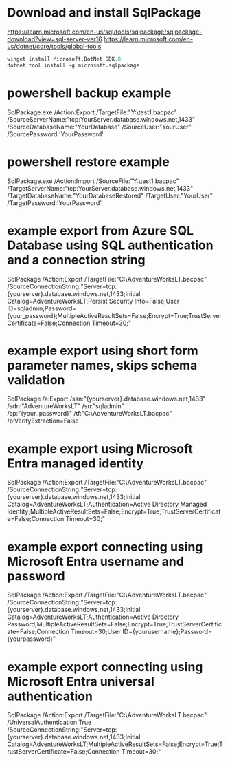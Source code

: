 # Download and install SqlPackage
https://learn.microsoft.com/en-us/sql/tools/sqlpackage/sqlpackage-download?view=sql-server-ver16
https://learn.microsoft.com/en-us/dotnet/core/tools/global-tools

```ps
winget install Microsoft.DotNet.SDK.8
dotnet tool install -g microsoft.sqlpackage
```

# powershell backup example
SqlPackage.exe /Action:Export /TargetFile:"Y:\test1.bacpac" /SourceServerName:"tcp:YourServer.database.windows.net,1433" /SourceDatabaseName:"YourDatabase" /SourceUser:"YourUser" /SourcePassword:'YourPassword'

# powershell restore example
SqlPackage.exe /Action:Import /SourceFile:"Y:\test1.bacpac" /TargetServerName:"tcp:YourServer.database.windows.net,1433" /TargetDatabaseName:"YourDatabaseRestored" /TargetUser:"YourUser" /TargetPassword:'YourPassword'

# example export from Azure SQL Database using SQL authentication and a connection string
SqlPackage /Action:Export /TargetFile:"C:\AdventureWorksLT.bacpac" \
    /SourceConnectionString:"Server=tcp:{yourserver}.database.windows.net,1433;Initial Catalog=AdventureWorksLT;Persist Security Info=False;User ID=sqladmin;Password={your_password};MultipleActiveResultSets=False;Encrypt=True;TrustServerCertificate=False;Connection Timeout=30;"

# example export using short form parameter names, skips schema validation
SqlPackage /a:Export /ssn:"{yourserver}.database.windows.net,1433" /sdn:"AdventureWorksLT" /su:"sqladmin" \
    /sp:"{your_password}" /tf:"C:\AdventureWorksLT.bacpac" /p:VerifyExtraction=False

# example export using Microsoft Entra managed identity
SqlPackage /Action:Export /TargetFile:"C:\AdventureWorksLT.bacpac" \
    /SourceConnectionString:"Server=tcp:{yourserver}.database.windows.net,1433;Initial Catalog=AdventureWorksLT;Authentication=Active Directory Managed Identity;MultipleActiveResultSets=False;Encrypt=True;TrustServerCertificate=False;Connection Timeout=30;"

# example export connecting using Microsoft Entra username and password
SqlPackage /Action:Export /TargetFile:"C:\AdventureWorksLT.bacpac" \
    /SourceConnectionString:"Server=tcp:{yourserver}.database.windows.net,1433;Initial Catalog=AdventureWorksLT;Authentication=Active Directory Password;MultipleActiveResultSets=False;Encrypt=True;TrustServerCertificate=False;Connection Timeout=30;User ID={yourusername};Password={yourpassword}"

# example export connecting using Microsoft Entra universal authentication
SqlPackage /Action:Export /TargetFile:"C:\AdventureWorksLT.bacpac" /UniversalAuthentication:True \
    /SourceConnectionString:"Server=tcp:{yourserver}.database.windows.net,1433;Initial Catalog=AdventureWorksLT;MultipleActiveResultSets=False;Encrypt=True;TrustServerCertificate=False;Connection Timeout=30;"
